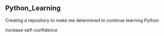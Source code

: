## Python_Learning
Creating a repository to make me determined to continue learning Python

increase self-confidence
